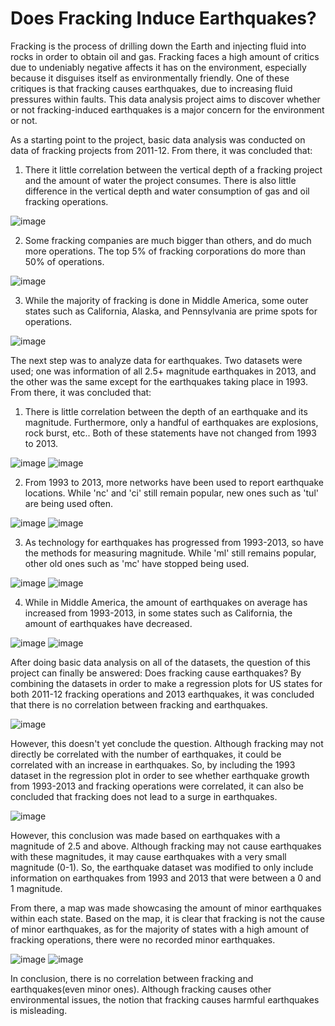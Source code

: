 # Does Fracking Induce Earthquakes?

Fracking is the process of drilling down the Earth and injecting fluid into rocks in order to obtain oil and gas. Fracking faces a high amount of critics due to undeniably negative affects it has on the environment, especially because it disguises itself as environmentally friendly. One of these critiques is that fracking causes earthquakes, due to increasing fluid pressures within faults. This data analysis project aims to discover whether or not fracking-induced earthquakes is a major concern for the environment or not.

As a starting point to the project, basic data analysis was conducted on data of fracking projects from 2011-12. From there, it was concluded that:

1. There it little correlation between the vertical depth of a fracking project and the amount of water the project consumes. There is also little difference in the vertical depth and water consumption of gas and oil fracking operations.
 
![image](https://user-images.githubusercontent.com/77365987/164563725-80a8a4c7-591f-40dd-8601-b8bedd3eec81.png)

2. Some fracking companies are much bigger than others, and do much more operations. The top 5% of fracking corporations do more than 50% of operations.
 
![image](https://user-images.githubusercontent.com/77365987/164563837-4ec6f59b-f8bc-42cf-b172-f4aefd1b5cd9.png)

3. While the majority of fracking is done in Middle America, some outer states such as California, Alaska, and Pennsylvania are prime spots for operations.
 
![image](https://user-images.githubusercontent.com/77365987/164564053-4d7ba4eb-13b6-48b6-bc51-7a5c35498397.png)

The next step was to analyze data for earthquakes. Two datasets were used; one was information of all 2.5+ magnitude earthquakes in 2013, and the other was the same except for the earthquakes taking place in 1993. From there, it was concluded that:

1. There is little correlation between the depth of an earthquake and its magnitude. Furthermore, only a handful of earthquakes are explosions, rock burst, etc.. Both of these statements have not changed from 1993 to 2013.
 
![image](https://user-images.githubusercontent.com/77365987/164564500-e50193d3-977c-4693-b802-5e3494391550.png)
![image](https://user-images.githubusercontent.com/77365987/164564505-c0178bdc-fda7-4f6a-9ea2-5bd831712082.png)

2. From 1993 to 2013, more networks have been used to report earthquake locations. While 'nc' and 'ci' still remain popular, new ones such as 'tul' are being used often.

![image](https://user-images.githubusercontent.com/77365987/164565042-d9578434-e2cc-4958-8eed-b0b19429a768.png)
![image](https://user-images.githubusercontent.com/77365987/164565054-8e38b5f9-e250-401b-a586-0b9efe30a4ad.png)

3. As technology for earthquakes has progressed from 1993-2013, so have the methods for measuring magnitude. While 'ml' still remains popular, other old ones such as 'mc' have stopped being used.

![image](https://user-images.githubusercontent.com/77365987/164565450-21b38615-7bc2-4a15-b4be-1944934121a0.png)
![image](https://user-images.githubusercontent.com/77365987/164565471-4b9feb4e-c0d7-4210-be94-4fbca22a7cc1.png)

4. While in Middle America, the amount of earthquakes on average has increased from 1993-2013, in some states such as California, the amount of earthquakes have decreased.

![image](https://user-images.githubusercontent.com/77365987/164565798-ce0c08b1-69cf-47f4-a6ed-30ea4f272a6e.png)
![image](https://user-images.githubusercontent.com/77365987/164565634-923cd4ba-2568-4e12-b771-86dc41af25a6.png)

After doing basic data analysis on all of the datasets, the question of this project can finally be answered: Does fracking cause earthquakes?
By combining the datasets in order to make a regression plots for US states for both 2011-12 fracking operations and 2013 earthquakes, it was concluded that there is no correlation between fracking and earthquakes.

![image](https://user-images.githubusercontent.com/77365987/164567838-73cd5f58-b4c9-4351-91ba-b19b8c3ade65.png)

However, this doesn't yet conclude the question. Although fracking may not directly be correlated with the number of earthquakes, it could be correlated with an increase in earthquakes. So, by including the 1993 dataset in the regression plot in order to see whether earthquake growth from 1993-2013 and fracking operations were correlated, it can also be concluded that fracking does not lead to a surge in earthquakes.

![image](https://user-images.githubusercontent.com/77365987/164568016-81bc3609-528c-4a60-805e-af47cdfb6d5c.png)

However, this conclusion was made based on earthquakes with a magnitude of 2.5 and above. Although fracking may not cause earthquakes with these magnitudes, it may cause earthquakes with a very small magnitude (0-1). So, the earthquake dataset was modified to only include information on earthquakes from 1993 and 2013 that were between a 0 and 1 magnitude. 

From there, a map was made showcasing the amount of minor earthquakes within each state. Based on the map, it is clear that fracking is not the cause of minor earthquakes, as for the majority of states with a high amount of fracking operations, there were no recorded minor earthquakes.

![image](https://user-images.githubusercontent.com/77365987/164568265-659895a1-3695-4bf0-88fd-ce4c90d84cf8.png)
![image](https://user-images.githubusercontent.com/77365987/164568293-7a5c1962-78ca-41e4-9c62-2a4ee526be34.png)

In conclusion, there is no correlation between fracking and earthquakes(even minor ones). Although fracking causes other environmental issues, the notion that fracking causes harmful earthquakes is misleading. 



